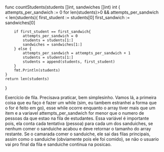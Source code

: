 func countStudents(students []int, sandwiches []int) int {
    attempts_per_sandwich := 0
    for len(students)>0 && attempts_per_sandwich < len(students){
        first_student := students[0]
        first_sandwich := sandwiches[0]

        if first_student == first_sandwich{
            attempts_per_sandwich = 0
            students = students[1:]
            sandwiches = sandwiches[1:]
        } else {
            attempts_per_sandwich = attempts_per_sandwich + 1
            students = students[1:]
            students = append(students, first_student)
        }
        fmt.Println(students)
    }
    return len(students)
}

Exercício de fila. Precisava praticar, bem simplesinho. Vamos lá, a primeira coisa que eu faço é fazer um while (sim, eu tambem estranhei a forma que o for é feito em go), esse while ocorre enquanto o array tiver mais que um item e a variavel attempts_per_sandwich for menor que o numero de pessoas da que estao na fila de estudantes. Essa variável é importante pois, ela conta cada tentativa (pessoa) para cada um dos sanduiches, se nenhum comer o sanduiche acabou e deve retornar o tamanho do array restante. Se o camarada comer o sanduiche, ele sai das filas principais, assim como o sanduiche (obviamente pois ele foi comido), se não o usuario vai pro final da fila e sanduiche continua na posicao.